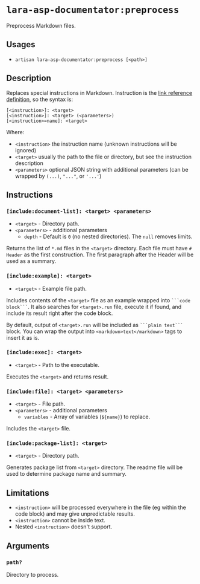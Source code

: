 <!-- Generated automatically. Do not edit. -->

# `lara-asp-documentator:preprocess`

Preprocess Markdown files.

## Usages

* `artisan lara-asp-documentator:preprocess [<path>]`

## Description

Replaces special instructions in Markdown. Instruction is the [link
reference definition](https://github.github.com/gfm/#link-reference-definitions),
so the syntax is:

```plain
[<instruction>]: <target>
[<instruction>]: <target> (<parameters>)
[<instruction>=name]: <target>
```

Where:

* `<instruction>` the instruction name (unknown instructions will be ignored)
* `<target>` usually the path to the file or directory, but see the instruction description
* `<parameters>` optional JSON string with additional parameters
    (can be wrapped by `(...)`, `"..."`, or `'...'`)

## Instructions

### `[include:document-list]: <target> <parameters>`

* `<target>` - Directory path.
* `<parameters>` - additional parameters
  * `depth` - Default is `0` (no nested directories). The `null` removes limits.

Returns the list of `*.md` files in the `<target>` directory. Each file
must have `# Header` as the first construction. The first paragraph
after the Header will be used as a summary.

### `[include:example]: <target>`

* `<target>` - Example file path.

Includes contents of the `<target>` file as an example wrapped into
` ```code block``` `. It also searches for `<target>.run` file, execute
it if found, and include its result right after the code block.

By default, output of `<target>.run` will be included as ` ```plain text``` `
block. You can wrap the output into `<markdown>text</markdown>` tags to
insert it as is.

### `[include:exec]: <target>`

* `<target>` - Path to the executable.

Executes the `<target>` and returns result.

### `[include:file]: <target> <parameters>`

* `<target>` - File path.
* `<parameters>` - additional parameters
  * `variables` - Array of variables (`${name}`) to replace.

Includes the `<target>` file.

### `[include:package-list]: <target>`

* `<target>` - Directory path.

Generates package list from `<target>` directory. The readme file will be
used to determine package name and summary.

## Limitations

* `<instruction>` will be processed everywhere in the file (eg within
  the code block) and may give unpredictable results.
* `<instruction>` cannot be inside text.
* Nested `<instruction>` doesn't support.

## Arguments

### `path?`

Directory to process.
